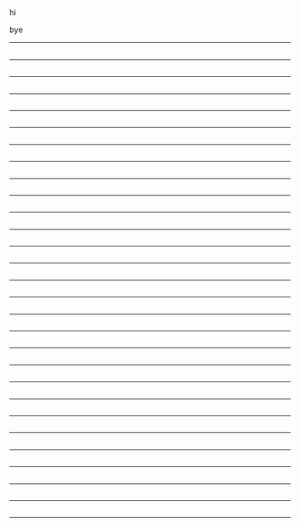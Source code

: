 ## 
### 
hi

bye
__________________________________________________________________________________________________________________
## 
### 

__________________________________________________________________________________________________________________
## 
### 

__________________________________________________________________________________________________________________
## 
### 

__________________________________________________________________________________________________________________
## 
### 

__________________________________________________________________________________________________________________
## 
### 

__________________________________________________________________________________________________________________
## 
### 

__________________________________________________________________________________________________________________
## 
### 

__________________________________________________________________________________________________________________
## 
### 

__________________________________________________________________________________________________________________
## 
### 

__________________________________________________________________________________________________________________
## 
### 

__________________________________________________________________________________________________________________
## 
### 

__________________________________________________________________________________________________________________
## 
### 

__________________________________________________________________________________________________________________
## 
### 

__________________________________________________________________________________________________________________
## 
### 

__________________________________________________________________________________________________________________
## 
### 

__________________________________________________________________________________________________________________
## 
### 

__________________________________________________________________________________________________________________
## 
### 

__________________________________________________________________________________________________________________
## 
### 

__________________________________________________________________________________________________________________
## 
### 

__________________________________________________________________________________________________________________
## 
### 

__________________________________________________________________________________________________________________
## 
### 

__________________________________________________________________________________________________________________
## 
### 

__________________________________________________________________________________________________________________
## 
### 

__________________________________________________________________________________________________________________
## 
### 

__________________________________________________________________________________________________________________
## 
### 

__________________________________________________________________________________________________________________
## 
### 

__________________________________________________________________________________________________________________
## 
### 

__________________________________________________________________________________________________________________
## 
### 

__________________________________________________________________________________________________________________

